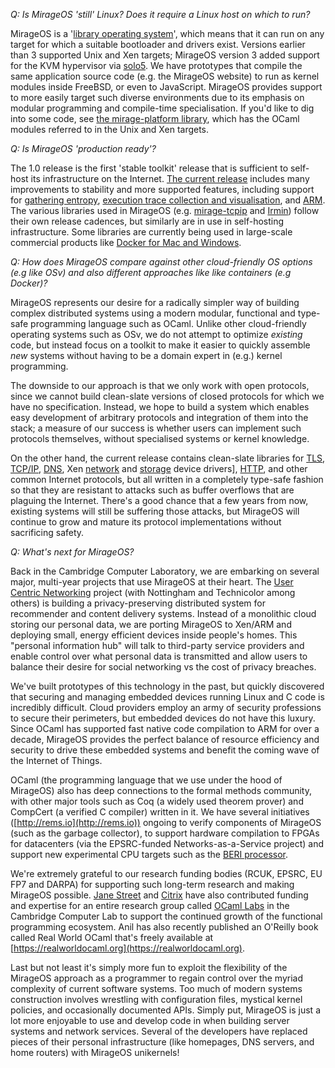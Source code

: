 *Q: Is MirageOS 'still' Linux? Does it require a Linux host on which to run?*

MirageOS is a '[library operating system](http://anil.recoil.org/papers/2013-asplos-mirage.pdf)', which means that it can run on any target for which a suitable bootloader and drivers exist. Versions earlier than 3 supported Unix and Xen targets; MirageOS version 3 added support for the KVM hypervisor via [solo5](/blog/introducing-solo5).  We have prototypes that compile the same application source code (e.g. the MirageOS website) to run as kernel modules inside FreeBSD, or even to JavaScript. MirageOS provides support to more easily target such diverse environments due to its emphasis on modular programming and compile-time specialisation.  If you'd like to dig into some code, see [the mirage-platform library](https://github.com/mirage/mirage-platform), which has the OCaml modules referred to in the Unix and Xen targets.

*Q: Is MirageOS 'production ready'?*

The 1.0 release is the first 'stable toolkit' release that is sufficient to self-host its infrastructure on the Internet.  [The current release](https://github.com/mirage/mirage/releases/latest) includes many improvements to stability and more supported features, including support for [gathering entropy](/blog/mirage-entropy), [execution trace collection and visualisation](http://roscidus.com/blog/blog/2014/10/27/visualising-an-asynchronous-monad/), and [ARM](https://mirage.io/blog/introducing-xen-minios-arm).  The various libraries used in MirageOS (e.g. [mirage-tcpip](https://github.com/mirage/mirage-tcpip) and [Irmin](https://github.com/mirage/irmin)) follow their own release cadences, but similarly are in use in self-hosting infrastructure.  Some libraries are currently being used in large-scale commercial products like [Docker for Mac and Windows](https://blog.docker.com/2016/03/docker-for-mac-windows-beta/).

*Q: How does MirageOS compare against other cloud-friendly OS options (e.g like OSv) and also different approaches like like containers (e.g Docker)?*

MirageOS represents our desire for a radically simpler way of building complex distributed systems using a modern modular, functional and type-safe programming language such as OCaml. Unlike other cloud-friendly operating systems such as OSv, we do not attempt to optimize *existing* code, but instead focus on a toolkit to make it easier to quickly assemble *new* systems without having to be a domain expert in (e.g.) kernel programming.

The downside to our approach is that we only work with open protocols, since we cannot build clean-slate versions of closed protocols for which we have no specification.  Instead, we hope to build a system which enables easy development of arbitrary protocols and integration of them into the stack; a measure of our success is whether users can implement such protocols themselves, without specialised systems or kernel knowledge.

On the other hand, the current release contains clean-slate libraries for [TLS](https://github.com/mirleft/ocaml-tls), [TCP/IP](https://github.com/mirage/mirage-tcpip), [DNS](https://github.com/mirage/ocaml-dns), Xen [network](https://github.com/mirage/mirage-net-xen) and [storage](https://github.com/mirage/mirage-block-xen) device drivers], [HTTP](https://github.com/mirage/ocaml-cohttp), and other common Internet protocols, but all written in a completely type-safe fashion so that they are resistant to attacks such as buffer overflows that are plaguing the Internet. There's a good chance that a few years from now, existing systems will still be suffering those attacks, but MirageOS will continue to grow and mature its protocol implementations without sacrificing safety.

*Q: What's next for MirageOS?*

Back in the Cambridge Computer Laboratory, we are embarking on several major, multi-year projects that use MirageOS at their heart. The [User Centric Networking](http://usercentricnetworking.eu) project (with Nottingham and Technicolor among others) is building a privacy-preserving distributed system for recommender and content delivery systems. Instead of a monolithic cloud storing our personal data, we are porting MirageOS to Xen/ARM and deploying small, energy efficient devices inside people's homes. This "personal information hub" will talk to third-party service providers and enable control over what personal data is transmitted and allow users to balance their desire for social networking vs the cost of privacy breaches.

We've built prototypes of this technology in the past, but quickly discovered that securing and managing embedded devices running Linux and C code is incredibly difficult. Cloud providers employ an army of security professions to secure their perimeters, but embedded devices do not have this luxury. Since OCaml has supported fast native code compilation to ARM for over a decade, MirageOS provides the perfect balance of resource efficiency and security to drive these embedded systems and benefit the coming wave of the Internet of Things.

OCaml (the programming language that we use under the hood of MirageOS) also has deep connections to the formal methods community, with other major tools such as Coq (a widely used theorem prover) and CompCert (a verified C compiler) written in it. We have several initiatives ([http://rems.io](http://rems.io)) ongoing to verify components of MirageOS (such as the garbage collector), to support hardware compilation to FPGAs for datacenters (via the EPSRC-funded Networks-as-a-Service project) and support new experimental CPU targets such as the [BERI processor](http://www.cl.cam.ac.uk/research/security/ctsrd/beri.html).

We're extremely grateful to our research funding bodies (RCUK, EPSRC, EU FP7 and DARPA) for supporting such long-term research and making MirageOS possible. [Jane Street](http://janestreet.com) and [Citrix](http://www.citrix.com) have also contributed funding and expertise for an entire research group called [OCaml Labs](http://www.cl.cam.ac.uk/projects/ocamllabs/) in the Cambridge Computer Lab to support the continued growth of the functional programming ecosystem. Anil has also recently published an O'Reilly book called Real World OCaml that's freely available at [https://realworldocaml.org](https://realworldocaml.org).

Last but not least it's simply more fun to exploit the flexibility of the MirageOS approach as a programmer to regain control over the myriad complexity of current software systems. Too much of modern systems construction involves wrestling with configuration files, mystical kernel policies, and occasionally documented APIs. Simply put, MirageOS is just a lot more enjoyable to use and develop code in when building server systems and network services. Several of the developers have replaced pieces of their personal infrastructure (like homepages, DNS servers, and home routers) with MirageOS unikernels!
